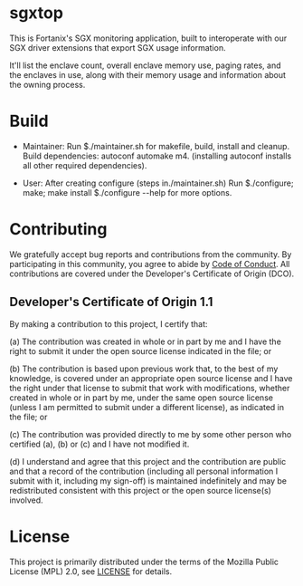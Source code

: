 # sgxtop

This is Fortanix's SGX monitoring application, built to
interoperate with our SGX driver extensions that export
SGX usage information.

It'll list the enclave count, overall enclave memory use,
paging rates, and the enclaves in use, along with their
memory usage and information about the owning process.

# Build

- Maintainer:
  Run $./maintainer.sh for makefile, build, install and cleanup.
  Build dependencies: autoconf automake m4.
  (installing autoconf installs all other required dependencies).

- User:
  After creating configure (steps in./maintainer.sh)
  Run $./configure; make; make install
  $./configure --help for more options.


# Contributing

We gratefully accept bug reports and contributions from the community.
By participating in this community, you agree to abide by [Code of Conduct](./CODE_OF_CONDUCT.md).
All contributions are covered under the Developer's Certificate of Origin (DCO).

## Developer's Certificate of Origin 1.1

By making a contribution to this project, I certify that:

(a) The contribution was created in whole or in part by me and I
have the right to submit it under the open source license
indicated in the file; or

(b) The contribution is based upon previous work that, to the best
of my knowledge, is covered under an appropriate open source
license and I have the right under that license to submit that
work with modifications, whether created in whole or in part
by me, under the same open source license (unless I am
permitted to submit under a different license), as indicated
in the file; or

(c) The contribution was provided directly to me by some other
person who certified (a), (b) or (c) and I have not modified
it.

(d) I understand and agree that this project and the contribution
are public and that a record of the contribution (including all
personal information I submit with it, including my sign-off) is
maintained indefinitely and may be redistributed consistent with
this project or the open source license(s) involved.

# License

This project is primarily distributed under the terms of the Mozilla Public License (MPL) 2.0, see [LICENSE](./LICENSE) for details.
